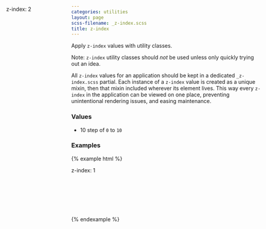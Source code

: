 ```yaml
---
categories: utilities
layout: page
scss-filename: _z-index.scss
title: z-index
---
```

Apply `z-index` values with utility classes.

Note: `z-index` utility classes should _not_ be used unless only quickly trying out an idea.

All `z-index` values for an application should be kept in a dedicated `_z-index.scss` partial. Each instance of a `z-index` value is created as a unique mixin, then that mixin included wherever its element lives. This way every `z-index` in the application can be viewed on one place, preventing unintentional rendering issues, and easing maintenance.   

### Values
* 10 step of `0` to `10`

### Examples
{% example html %}
<div class="background-color--gray-13 z-index--1" style="height: 130px; width: 130px;">z-index: 1</div>
<div class="background-color--gray-11 z-index--2" style="height: 50px; left: 55px; position: absolute; top: 70px; width: 130px;">z-index: 2</div>
{% endexample %}
